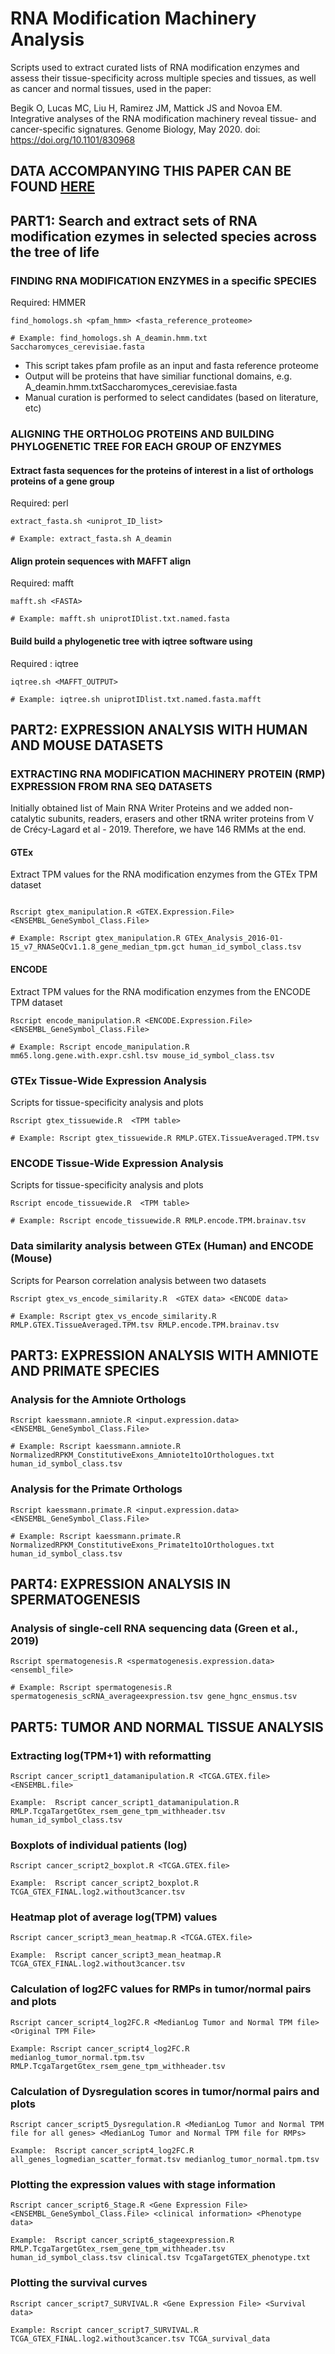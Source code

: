 # RNA Modification Machinery Analysis
Scripts used to extract curated lists of RNA modification enzymes and assess their tissue-specificity across multiple species and tissues, as well as cancer and normal tissues, used in the paper:

Begik O, Lucas MC, Liu H, Ramirez JM, Mattick JS and Novoa EM. Integrative analyses of the RNA modification machinery reveal tissue- and cancer-specific signatures. Genome Biology, May 2020. doi: https://doi.org/10.1101/830968


## DATA ACCOMPANYING THIS PAPER CAN BE FOUND [HERE](https://public-docs.crg.es/enovoa/public/website/Begik_RMP2020.html)

## PART1: Search and extract sets of RNA modification ezymes in selected species across the tree of life

### FINDING RNA MODIFICATION ENZYMES in a specific SPECIES
Required: HMMER
``` 
find_homologs.sh <pfam_hmm> <fasta_reference_proteome> 

# Example: find_homologs.sh A_deamin.hmm.txt Saccharomyces_cerevisiae.fasta
``` 
- This script takes pfam profile as an input and fasta reference proteome
- Output will be proteins that have similiar functional domains, e.g. A_deamin.hmm.txtSaccharomyces_cerevisiae.fasta
- Manual curation is performed to select candidates (based on literature, etc)

### ALIGNING THE ORTHOLOG PROTEINS AND BUILDING PHYLOGENETIC TREE FOR EACH GROUP OF ENZYMES

#### Extract fasta sequences for the proteins of interest in a list of orthologs proteins of a gene group
Required: perl
```
extract_fasta.sh <uniprot_ID_list>

# Example: extract_fasta.sh A_deamin
```
#### Align protein sequences with MAFFT align 
Required: mafft
```
mafft.sh <FASTA>

# Example: mafft.sh uniprotIDlist.txt.named.fasta
```

#### Build build a phylogenetic tree with iqtree software using 
Required : iqtree
```
iqtree.sh <MAFFT_OUTPUT>

# Example: iqtree.sh uniprotIDlist.txt.named.fasta.mafft
```

## PART2: EXPRESSION ANALYSIS WITH HUMAN AND MOUSE DATASETS

### EXTRACTING RNA MODIFICATION MACHINERY PROTEIN (RMP) EXPRESSION FROM RNA SEQ DATASETS 
Initially obtained list of Main RNA Writer Proteins and we added non-catalytic subunits, readers, erasers and other tRNA writer proteins from V de Crécy-Lagard et al - 2019. Therefore, we have 146 RMMs at the end. 

#### GTEx 
Extract TPM values for the RNA modification enzymes from the GTEx TPM dataset
```

Rscript gtex_manipulation.R <GTEX.Expression.File> <ENSEMBL_GeneSymbol_Class.File>

# Example: Rscript gtex_manipulation.R GTEx_Analysis_2016-01-15_v7_RNASeQCv1.1.8_gene_median_tpm.gct human_id_symbol_class.tsv
```

#### ENCODE 
Extract TPM values for the RNA modification enzymes from the ENCODE TPM dataset
```
Rscript encode_manipulation.R <ENCODE.Expression.File> <ENSEMBL_GeneSymbol_Class.File>

# Example: Rscript encode_manipulation.R mm65.long.gene.with.expr.cshl.tsv mouse_id_symbol_class.tsv
```

### GTEx Tissue-Wide Expression Analysis
Scripts for tissue-specificity analysis and plots 

``` 
Rscript gtex_tissuewide.R  <TPM table>

# Example: Rscript gtex_tissuewide.R RMLP.GTEX.TissueAveraged.TPM.tsv
``` 

### ENCODE Tissue-Wide Expression Analysis
Scripts for tissue-specificity analysis and plots 

``` 
Rscript encode_tissuewide.R  <TPM table>

# Example: Rscript encode_tissuewide.R RMLP.encode.TPM.brainav.tsv
``` 


### Data similarity analysis between GTEx (Human) and ENCODE (Mouse)
Scripts for Pearson correlation analysis between two datasets
``` 
Rscript gtex_vs_encode_similarity.R  <GTEX data> <ENCODE data> 

# Example: Rscript gtex_vs_encode_similarity.R RMLP.GTEX.TissueAveraged.TPM.tsv RMLP.encode.TPM.brainav.tsv
``` 

## PART3: EXPRESSION ANALYSIS WITH AMNIOTE AND PRIMATE SPECIES
### Analysis for the Amniote Orthologs

``` 
Rscript kaessmann.amniote.R <input.expression.data> <ENSEMBL_GeneSymbol_Class.File>

# Example: Rscript kaessmann.amniote.R NormalizedRPKM_ConstitutiveExons_Amniote1to1Orthologues.txt human_id_symbol_class.tsv
``` 

### Analysis for the Primate Orthologs
``` 
Rscript kaessmann.primate.R <input.expression.data> <ENSEMBL_GeneSymbol_Class.File>

# Example: Rscript kaessmann.primate.R NormalizedRPKM_ConstitutiveExons_Primate1to1Orthologues.txt human_id_symbol_class.tsv
``` 


## PART4: EXPRESSION ANALYSIS IN SPERMATOGENESIS
### Analysis of single-cell RNA sequencing data (Green et al., 2019)

``` 
Rscript spermatogenesis.R <spermatogenesis.expression.data> <ensembl_file>

# Example: Rscript spermatogenesis.R spermatogenesis_scRNA_averageexpression.tsv gene_hgnc_ensmus.tsv
``` 

## PART5: TUMOR AND NORMAL TISSUE ANALYSIS
### Extracting log(TPM+1) with reformatting

``` 
Rscript cancer_script1_datamanipulation.R <TCGA.GTEX.file> <ENSEMBL.file>

Example:  Rscript cancer_script1_datamanipulation.R RMLP.TcgaTargetGtex_rsem_gene_tpm_withheader.tsv human_id_symbol_class.tsv
``` 

### Boxplots of individual patients (log)
``` 
Rscript cancer_script2_boxplot.R <TCGA.GTEX.file>

Example:  Rscript cancer_script2_boxplot.R TCGA_GTEX_FINAL.log2.without3cancer.tsv
``` 

### Heatmap plot of average log(TPM) values

``` 
Rscript cancer_script3_mean_heatmap.R <TCGA.GTEX.file>

Example:  Rscript cancer_script3_mean_heatmap.R TCGA_GTEX_FINAL.log2.without3cancer.tsv
``` 

### Calculation of log2FC values for RMPs in tumor/normal pairs and plots

``` 
Rscript cancer_script4_log2FC.R <MedianLog Tumor and Normal TPM file>  <Original TPM File>
 
Example: Rscript cancer_script4_log2FC.R medianlog_tumor_normal.tpm.tsv RMLP.TcgaTargetGtex_rsem_gene_tpm_withheader.tsv
``` 

### Calculation of Dysregulation scores in tumor/normal pairs and plots
``` 
Rscript cancer_script5_Dysregulation.R <MedianLog Tumor and Normal TPM file for all genes> <MedianLog Tumor and Normal TPM file for RMPs>

Example:  Rscript cancer_script4_log2FC.R all_genes_logmedian_scatter_format.tsv medianlog_tumor_normal.tpm.tsv
``` 

### Plotting the expression values with stage information
``` 
Rscript cancer_script6_Stage.R <Gene Expression File> <ENSEMBL_GeneSymbol_Class.File> <clinical information> <Phenotype data>

Example:  Rscript cancer_script6_stageexpression.R RMLP.TcgaTargetGtex_rsem_gene_tpm_withheader.tsv human_id_symbol_class.tsv clinical.tsv TcgaTargetGTEX_phenotype.txt
``` 

### Plotting the survival curves
``` 
Rscript cancer_script7_SURVIVAL.R <Gene Expression File> <Survival data>

Example: Rscript cancer_script7_SURVIVAL.R TCGA_GTEX_FINAL.log2.without3cancer.tsv TCGA_survival_data
``` 

